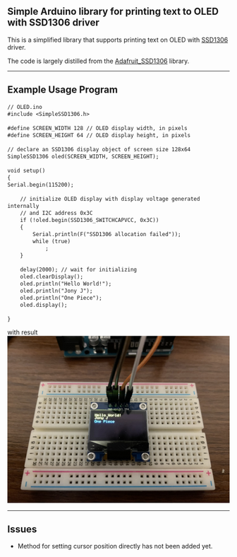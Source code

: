 ## Simple Arduino library for printing text to OLED with SSD1306 driver

This is a simplified library that supports printing text on OLED with [SSD1306](https://cdn-shop.adafruit.com/datasheets/SSD1306.pdf) driver.

The code is largely distilled from the
[Adafruit_SSD1306](https://github.com/adafruit/Adafruit_SSD1306) library.

---

## Example Usage Program

    // OLED.ino
    #include <SimpleSSD1306.h>

    #define SCREEN_WIDTH 128 // OLED display width, in pixels
    #define SCREEN_HEIGHT 64 // OLED display height, in pixels

    // declare an SSD1306 display object of screen size 128x64
    SimpleSSD1306 oled(SCREEN_WIDTH, SCREEN_HEIGHT);

    void setup()
    {
    Serial.begin(115200);

        // initialize OLED display with display voltage generated internally
        // and I2C address 0x3C
        if (!oled.begin(SSD1306_SWITCHCAPVCC, 0x3C))
        {
            Serial.println(F("SSD1306 allocation failed"));
            while (true)
                ;
        }

        delay(2000); // wait for initializing
        oled.clearDisplay();
        oled.println("Hello World!");
        oled.println("Jony J");
        oled.println("One Piece");
        oled.display();

    }

with result
![example result](example.jpg "Example Result")

---

## Issues

- Method for setting cursor position directly has not been added yet.
